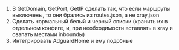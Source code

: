 1) В GetDomain, GetPort, GetIP сделать так, что если маршруты выключены, то они брались из routes.json, а не xray.json
2) Сделать нормальный белый и черный списки (хранить их в отдельном конфиге, и, при необходимости вставлять в xray и свапать местами inboundы)
3) Интегрировать AdguardHome и ему подобные